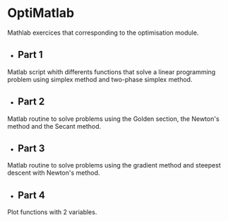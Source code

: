 # OptiMatlab
Mathlab exercices that corresponding to the optimisation module.
- ## Part 1
Matlab script whith differents functions that solve a linear programming problem using simplex method and two-phase simplex method.

- ## Part 2
Matlab routine to solve problems using the Golden section, the Newton's method and the Secant method.

- ## Part 3
Matlab routine to solve problems using the gradient method and steepest descent with Newton's method.

- ## Part 4
Plot functions with 2 variables.
